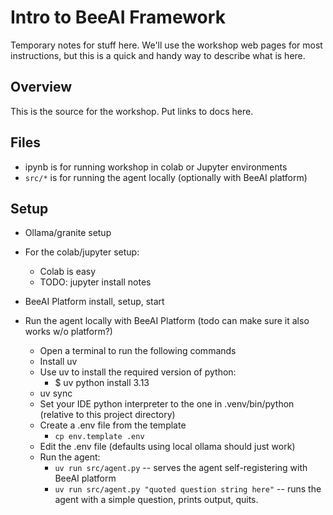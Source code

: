 # Intro to BeeAI Framework

Temporary notes for stuff here. We'll use the workshop web pages for most instructions, but this is a quick and handy way to describe what is here.

## Overview

This is the source for the workshop.
Put links to docs here.

## Files

* ipynb is for running workshop in colab or Jupyter environments
* `src/*` is for running the agent locally (optionally with BeeAI platform)

## Setup

* Ollama/granite setup

* For the colab/jupyter setup:
    * Colab is easy
    * TODO: jupyter install notes

* BeeAI Platform install, setup, start

* Run the agent locally with BeeAI Platform (todo can make sure it also works w/o platform?)
    * Open a terminal to run the following commands
    * Install uv
    * Use uv to install the required version of python:
        * $ uv python install 3.13
    * uv sync
    * Set your IDE python interpreter to the one in .venv/bin/python (relative to this project directory)
    * Create a .env file from the template
        * `cp env.template .env`
    * Edit the .env file (defaults using local ollama should just work)
    * Run the agent:
       * `uv run src/agent.py` -- serves the agent self-registering with BeeAI platform
       * `uv run src/agent.py "quoted question string here"` -- runs the agent with a simple question, prints output, quits.
